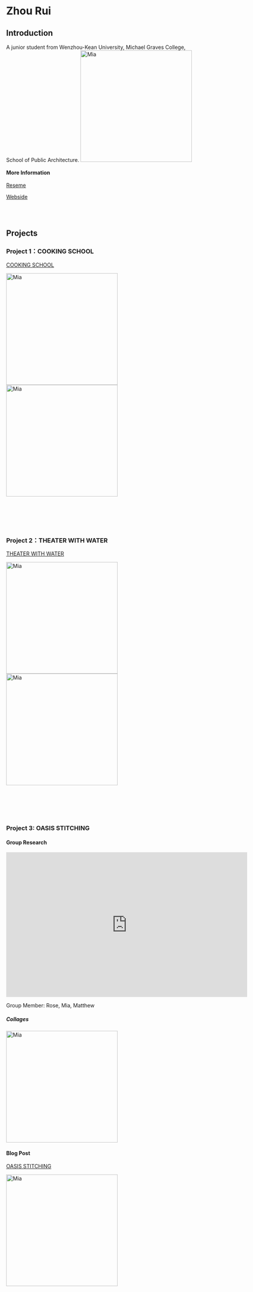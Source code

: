 # Zhou Rui 

## Introduction
A junior student from Wenzhou-Kean University, Michael Graves College, School of Public Architecture.
 <img alt="Mia" src="https://github.com/steenblikrs/2021-Spring-Studio/blob/gh-pages/students/Mia/%E5%BE%AE%E4%BF%A1%E5%9B%BE%E7%89%87_20210304194711.jpg?raw=true" width="300">
  <br>  <br> 
**More Information** 
 <br>  <br> 
 [Reseme](https://github.com/steenblikrs/2021-Spring-Studio/blob/gh-pages/students/Mia/resume.png?raw=true)
 
 [Webside](https://mmmmiiiaaaaaa.cargo.site/)
 


 <br>  <br> 
## Projects

### Project 1：COOKING SCHOOL

[COOKING SCHOOL](https://mmmmiiiaaaaaa.cargo.site/COOKING-SCHOOL)

<img alt="Mia" src="https://github.com/steenblikrs/2021-Spring-Studio/blob/gh-pages/students/Mia/%E6%9C%AA%E5%91%BD%E5%90%8D-4.png?raw=true" width="300"> 
<img alt="Mia" src="https://github.com/steenblikrs/2021-Spring-Studio/blob/gh-pages/students/Mia/00.gif?raw=true" width="300">



<br>  <br> 
<br>  <br> 

### Project 2：THEATER WITH WATER
[THEATER WITH WATER](https://mmmmiiiaaaaaa.cargo.site/THEATER-WITH-WATER)

<img alt="Mia" src="https://github.com/steenblikrs/2021-Spring-Studio/blob/gh-pages/students/Mia/%E6%9C%AA%E5%91%BD%E5%90%8D-42.png?raw=true" width="300">


<img alt="Mia" src="https://github.com/steenblikrs/2021-Spring-Studio/blob/gh-pages/students/Mia/Gif.gif?raw=true" width="300">

<br>  <br> 
<br>  <br>

### Project 3: OASIS STITCHING
#### Group Research
<iframe src="https://docs.google.com/presentation/d/e/2PACX-1vTFZBByfOtmo5Fjg3IH3JVLAP-evgwgHwgrndNDJupiqVEhnfSP39-oUPhCajv0GNKuQRKObw0FTsGB/embed?start=true&loop=true&delayms=3000" frameborder="0" width="649" height="389" allowfullscreen="true" mozallowfullscreen="true" webkitallowfullscreen="true"></iframe>

Group Member: Rose, Mia, Matthew

##### Collages 
<img alt="Mia" src="https://github.com/steenblikrs/2021-Spring-Studio/blob/gh-pages/students/Mia/Zhou%20Rui%20A04%20gif.gif?raw=true" width="300">

#### Blog Post
[OASIS STITCHING](https://w03travelstudio.wordpress.com/2021/05/05/oasis-stitching/)

 <img alt="Mia" src="https://github.com/steenblikrs/2021-Spring-Studio/blob/gh-pages/students/Mia/%E5%BE%AE%E4%BF%A1%E5%9B%BE%E7%89%87_20210604110614.png?raw=true" width="300">

